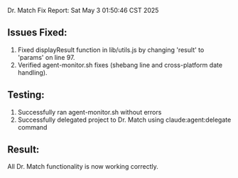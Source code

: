 Dr. Match Fix Report: Sat May  3 01:50:46 CST 2025
## Issues Fixed:

1. Fixed displayResult function in lib/utils.js by changing 'result' to 'params' on line 97.
2. Verified agent-monitor.sh fixes (shebang line and cross-platform date handling).

## Testing:

1. Successfully ran agent-monitor.sh without errors
2. Successfully delegated project to Dr. Match using claude:agent:delegate command

## Result:
All Dr. Match functionality is now working correctly.
